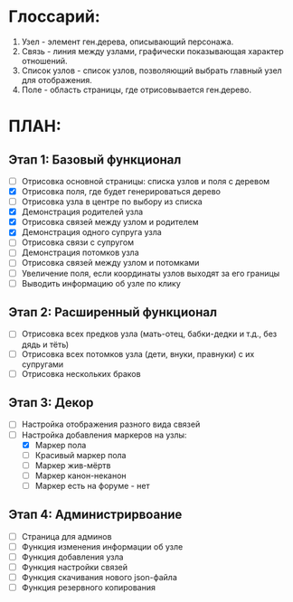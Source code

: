 # Глоссарий:
1. Узел - элемент ген.дерева, описывающий персонажа.
2. Связь - линия между узлами, графически показывающая характер отношений.
3. Список узлов - список узлов, позволяющий выбрать главный узел для отображения.
4. Поле - область страницы, где отрисовывается ген.дерево.

# ПЛАН:
## Этап 1: Базовый функционал
- [ ] Отрисовка основной страницы: списка узлов и поля с деревом
- [x] Отрисовка поля, где будет генерироваться дерево
- [ ] Отрисовка узла в центре по выбору из списка
- [x] Демонстрация родителей узла
- [x] Отрисовка связей между узлом и родителем
- [x] Демонстрация одного супруга узла
- [ ] Отрисовка связи с супругом
- [ ] Демонстрация потомков узла
- [ ] Отрисовка связей между узлом и потомками
- [ ] Увеличение поля, если координаты узлов выходят за его границы
- [ ] Выводить информацию об узле по клику

## Этап 2: Расширенный функционал
- [ ] Отрисовка всех предков узла (мать-отец, бабки-дедки и т.д., без дядь и тёть)
- [ ] Отрисовка всех потомков узла (дети, внуки, правнуки) с их супругами
- [ ] Отрисовка нескольких браков

## Этап 3: Декор
- [ ] Настройка отображения разного вида связей
- [ ] Настройка добавления маркеров на узлы:
  - [x] Маркер пола
  - [ ] Красивый маркер пола
  - [ ] Маркер жив-мёртв
  - [ ] Маркер канон-неканон
  - [ ] Маркер есть на форуме - нет

## Этап 4: Администрирвоание
- [ ] Страница для админов
- [ ] Функция изменения информации об узле
- [ ] Функция добавления узла
- [ ] Функция настройки связей
- [ ] Функция скачивания нового json-файла
- [ ] Функция резервного копирования
